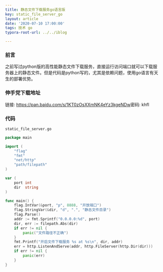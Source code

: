 ```yaml
---
title: 静态文件下载服务go语言版
key: static_file_server_go
layout: article
date: '2020-07-10 17:00:00'
tags: 技术 go
typora-root-url: ../../iblog

---
```


### 前言

之前写过python版的高性能静态文件下载服务，直接运行访问端口就可以下载服务器上的静态文件。但是代码是python写的，尤其是依赖问题，使用go语言有天生的部署优势。

### 伸手党下载地址

链接: <a href="https://pan.baidu.com/s/1KT0zOsXXmNK4eYz3kgeNDw">https://pan.baidu.com/s/1KT0zOsXXmNK4eYz3kgeNDw</a>密码: khfl

### 代码

<code>static_file_server.go</code>

```go
package main

import (
	"flag"
	"fmt"
	"net/http"
	"path/filepath"
)

var (
	port int
	dir  string
)

func main() {
	flag.IntVar(&port, "p", 8888, "开放端口")
	flag.StringVar(&dir, "d", ".", "静态文件目录")
	flag.Parse()
	addr := fmt.Sprintf("0.0.0.0:%d", port)
	dir, err := filepath.Abs(dir)
	if err != nil {
		panic("文件路径不正确")
	}
	fmt.Printf("开启文件下载服务 %s at %s\n", dir, addr)
	err = http.ListenAndServe(addr, http.FileServer(http.Dir(dir)))
	if err != nil {
		panic(err)
	}
}

```

